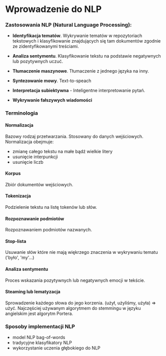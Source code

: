 # Wprowadzenie do NLP

### Zastosowania NLP (Natural Language Processing):

- **Identyfikacja tematów**. Wykrywanie tematów w repozytoriach tekstowych i klasyfikowanie znajdujących się tam dokumentów zgodnie ze zidentyfikowanymi treściami.

- **Analiza sentymentu**. Klasyfikowanie tekstu na podstawie negatywnych lub pozytywnych uczuć.

- **Tłumaczenie maszynowe**. Tłumaczenie z jednego języka na inny.

- **Syntezowanie mowy**. Text-to-speach

- **Interpretacja subiektywna** - Inteligentne interpretowanie pytań.

- **Wykrywanie fałszywych wiadomości**

### Terminologia

#### Normalizacja

Bazowy rodzaj przetwarzania. Stosowany do danych wejściowych. Normalizacja obejmuje:

- zmianę całego tekstu na małe bądź wielkie litery
- usunięcie interpunkcji
- usunięcie liczb

#### Korpus

Zbiór dokumentów wejściowych.

#### Tokenizacja

Podzielenie tekstu na listę tokenów lub słów.

#### Rozpoznawanie podmiotów

Rozpoznawaniem podmiotów nazwanych.

#### Stop-lista

Usuwanie słów które nie mają więkrzego znaczenia w wykrywaniu tematu ('było', 'my'...)

#### Analiza sentymentu

Proces wskazania pozytywnych lub negatywnych emocji w tekście.

#### Steaming lub lematyzacja

Sprowadzenie każdego słowa do jego korzenia. (użył, użyliśmy, użyła) => użyć. Najczęściej używanym algorytmem do stemmingu w języku angielskim jest algorytm Portera.

### Sposoby implementacji NLP

- model NLP bag-of-words
- tradycyjne klasyfikatory NLP
- wykorzystanie uczenia głębokiego do NLP
